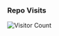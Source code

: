 ### Repo Visits
![Visitor Count](https://count.getloli.com/@movie?name=movie&theme=random&padding=7&offset=0&align=top&scale=1&pixelated=1&darkmode=auto)
